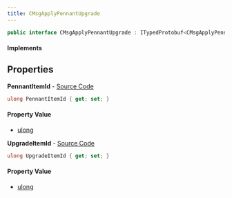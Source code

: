 ```yaml
---
title: CMsgApplyPennantUpgrade
---
```


```csharp
public interface CMsgApplyPennantUpgrade : ITypedProtobuf<CMsgApplyPennantUpgrade>, INativeHandle
```

#### Implements

## Properties

**PennantItemId** - [Source Code](https://github.com/swiftly-solution/swiftlys2/blob/main/managed/src/SwiftlyS2.Generated/Protobufs/Interfaces/CMsgApplyPennantUpgrade.cs#L16)

```csharp
ulong PennantItemId { get; set; }
```

#### Property Value

- [ulong](https://learn.microsoft.com/dotnet/api/system.uint64)

**UpgradeItemId** - [Source Code](https://github.com/swiftly-solution/swiftlys2/blob/main/managed/src/SwiftlyS2.Generated/Protobufs/Interfaces/CMsgApplyPennantUpgrade.cs#L13)

```csharp
ulong UpgradeItemId { get; set; }
```

#### Property Value

- [ulong](https://learn.microsoft.com/dotnet/api/system.uint64)


